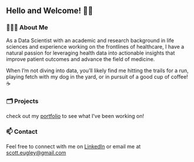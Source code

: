 ## Hello and Welcome! 👋🏼

### 👨🏻‍💻 About Me
As a Data Scientist with an academic and research background in life sciences and experience working on the frontlines of healthcare, I have a natural passion for leveraging health data into actionable insights that improve patient outcomes and advance the field of medicine. 


When I’m not diving into data, you’ll likely find me hitting the trails for a run, playing fetch with my dog in the yard, or in pursuit of a good cup of coffee! ☕ 

### 🗂️ Projects
check out my [portfolio](https://seugley.github.io/portfolio/) to see what I've been working on!

### 📫 Contact
Feel free to connect with me on [LinkedIn](https://www.linkedin.com/in/scott-eugley-510651264) or email me at scott.eugley@gmail.com
